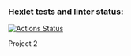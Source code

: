 ### Hexlet tests and linter status:
[![Actions Status](https://github.com/pavel-pj/frontend-project-46/actions/workflows/hexlet-check.yml/badge.svg)](https://github.com/pavel-pj/frontend-project-46/actions)

Project 2